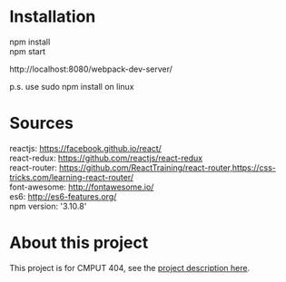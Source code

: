 # Installation
npm install  
npm start  

http://localhost:8080/webpack-dev-server/  

p.s. use sudo npm install on linux  


# Sources
reactjs: https://facebook.github.io/react/  
react-redux: https://github.com/reactjs/react-redux  
react-router: https://github.com/ReactTraining/react-router,https://css-tricks.com/learning-react-router/  
font-awesome: http://fontawesome.io/  
es6: http://es6-features.org/  
npm version: '3.10.8'  

# About this project
This project is for CMPUT 404, see the [project description here](https://github.com/abramhindle/CMPUT404-project-socialdistribution).
